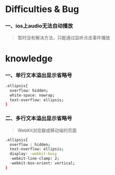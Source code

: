 # Difficulties & Bug

### 一、ios上audio无法自动播放
>暂时没有解决方法，只能通过监听点击事件播放


# knowledge
### 一、单行文本溢出显示省略号

``` bash
.ellipsis{
  overflow: hidden;
  white-space: nowrap;
  text-overflow: ellipsis;
}
```

### 二、多行文本溢出显示省略号
>WebKit浏览器或移动端的页面

``` bash
.ellipsis{
  overflow : hidden;
  text-overflow: ellipsis;
  display: -webkit-box;
  -webkit-line-clamp: 2;
  -webkit-box-orient: vertical;
}
```
